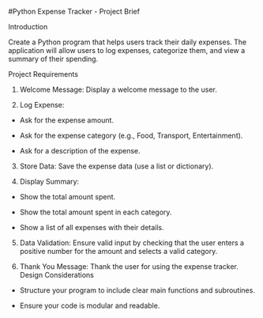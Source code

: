 #Python Expense Tracker - Project Brief 

Introduction 

Create a Python program that helps users track their daily expenses. The application will allow users 
to log expenses, categorize them, and view a summary of their spending. 

Project Requirements 

1. Welcome Message: Display a welcome message to the user. 

2. Log Expense:

-  Ask for the expense amount. 
  
-  Ask for the expense category (e.g., Food, Transport, Entertainment).

-  Ask for a description of the expense. 

3. Store Data: Save the expense data (use a list or dictionary). 

4. Display Summary: 
  
-  Show the total amount spent.

-   Show the total amount spent in each category.   
  
-  Show a list of all expenses with their details. 

5. Data Validation: Ensure valid input by checking that the user enters a positive number for 
the amount and selects a valid category. 

6. Thank You Message: Thank the user for using the expense tracker.
Design Considerations 
  
-  Structure your program to include clear main functions and subroutines.

-  Ensure your code is modular and readable.
